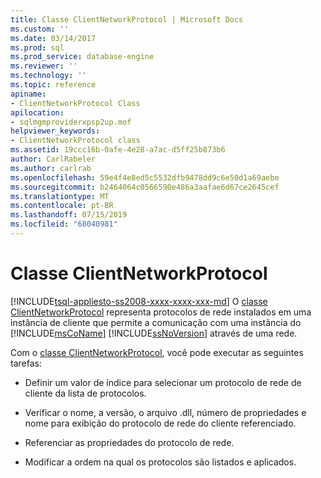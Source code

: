 ```yaml
---
title: Classe ClientNetworkProtocol | Microsoft Docs
ms.custom: ''
ms.date: 03/14/2017
ms.prod: sql
ms.prod_service: database-engine
ms.reviewer: ''
ms.technology: ''
ms.topic: reference
apiname:
- ClientNetworkProtocol Class
apilocation:
- sqlmgmproviderxpsp2up.mof
helpviewer_keywords:
- ClientNetworkProtocol class
ms.assetid: 19ccc16b-0afe-4e28-a7ac-d5ff25b873b6
author: CarlRabeler
ms.author: carlrab
ms.openlocfilehash: 59e4f4e8ed5c5532dfb9478dd9c6e50d1a69aebe
ms.sourcegitcommit: b2464064c0566590e486a3aafae6d67ce2645cef
ms.translationtype: MT
ms.contentlocale: pt-BR
ms.lasthandoff: 07/15/2019
ms.locfileid: "68040981"
---
```

# <a name="clientnetworkprotocol-class"></a>Classe ClientNetworkProtocol
[!INCLUDE[tsql-appliesto-ss2008-xxxx-xxxx-xxx-md](../../../includes/tsql-appliesto-ss2008-xxxx-xxxx-xxx-md.md)]
  O [classe ClientNetworkProtocol](../../../relational-databases/wmi-provider-configuration-classes/clientnetworkprotocol-class/clientnetworkprotocol-class.md) representa protocolos de rede instalados em uma instância de cliente que permite a comunicação com uma instância do [!INCLUDE[msCoName](../../../includes/msconame-md.md)] [!INCLUDE[ssNoVersion](../../../includes/ssnoversion-md.md)] através de uma rede.  
  
 Com o [classe ClientNetworkProtocol](../../../relational-databases/wmi-provider-configuration-classes/clientnetworkprotocol-class/clientnetworkprotocol-class.md), você pode executar as seguintes tarefas:  
  
-   Definir um valor de índice para selecionar um protocolo de rede de cliente da lista de protocolos.  
  
-   Verificar o nome, a versão, o arquivo .dll, número de propriedades e nome para exibição do protocolo de rede do cliente referenciado.  
  
-   Referenciar as propriedades do protocolo de rede.  
  
-   Modificar a ordem na qual os protocolos são listados e aplicados.  
  
  
